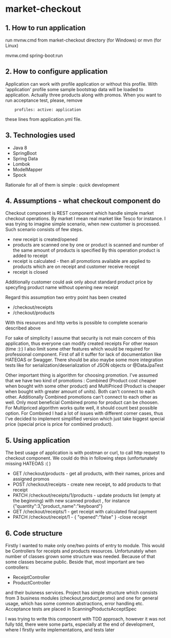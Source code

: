 # market-checkout

## 1. How to run application  ##

run mvnw.cmd from market-checkout directory (for Windows) or mvn (for Linux)

mvnw.cmd spring-boot:run

## 2. How to configure application ##

Application can work with profile application or without this profile. With 'application' profile some sample bootstrap data will be loaded
to application. Actually three products along with promos. When you want to run acceptance test, please, remove 

`     profiles:
      active: application
 `
 
 these lines from application.yml file.
 
 ## 3. Technologies used ##
 
 - Java 8
 - SpringBoot
 - Spring Data
 - Lombok
 - ModelMapper
 - Spock
 
 Rationale for all of them is simple : quick development 
 
 ## 4. Assumptions - what checkout component do ##
 
 Checkout component is REST component which handle simple market checkout operations. By market I mean real market like Tesco for
 instance. I was trying to imagine simple scenario, when new customer is processed. Such scenario consists of few steps. 
 
 - new receipt is created/opened
 - products are scanned one by one or product is scanned and number of the same amount of products is specified
   By this operation product is added to receipt
 - receipt is calculated - then all promotions available are applied to products which are on receipt and customer receive receipt
 - receipt is closed
 
 Additionally customer could ask only about standard product price by specyfing product name without opening new receipt
 
 Regard this assumption two entry point has been created
 
 - /checkout/receipts
 - /checkout/products
 
 With this resources and http verbs is possible to complete scenario described above
 
 For sake of simplicity I assume that security is not main concern of this application, thus everyone can modify created receipts
 For other reason (time :):) I also limit some other features which would be required for professional component. First of all it suffer for lack
 of documentation like HATEOAS or Swagger. There should be also maybe some more integration tests like for serialization/deserialization of JSON objects
 or @DataJpaTest
 
 Other important thing is algorithm for choosing promotion. I've assumed that we have two kind of promotions : Combined (Product cost cheaper
 when bought with some other product) and MultiPriced (Product is cheaper when bought with greater amount of units). Both can't connect to each other.
 Additionally Combined promotions can't connect to each other as well. Only most beneficial Combined promo for product can be choosen. For Multipriced algorithm works
 quite well, it should count best possible option. For Combined I had a lot of issues with different corner cases, thus I've decided to implement 
 simplified version which just take biggest special price (special price is price for combined product).
 
 ## 5. Using application ##
 
 The best usage of application is with postman or curl, to call http request to checkout component. We could do this in following steps (unfortunately missing HATEOAS :( )
 
 - GET /checkout/products  - get all products, with their names, prices and assigned promos
 - POST /checkout/receipts - create new receipt, to add products to that receipt
 - PATCH /checkout/receipts/1/products - update products list (empty at the beginning) with new scanned product , for instance  {"quantity":3,"product_name":"keyboard"}
 - GET /checkout/receipts/1 - get receipt with calculated final payment
 - PATCH /checkout/receipt/1 - { "opened":"false" } -close receipt
 
 ## 6. Code structure ##
 
 Firstly I wanted to make only one/two points of entry to module. This would be Controllers for receipts and products resources. Unfortunately
 when number of classes grown some structure was needed. Because of that some classes became public.
 Beside that, most important are two controllers:
 
 - ReceiptController
 - ProductController
 
 and their buisness services. Project has simple structure which consists from 3 business modules (checkout,product,promo) and one for general usage,
 which has some common abstractions, error handling etc. Acceptance tests are placed in ScanningProductsAcceptSpec
 
 I was trying to write this component with TDD approach, however it was not fully tdd, there were some parts, especially at the end of development, where I firstly write implementations, and tests later
 
